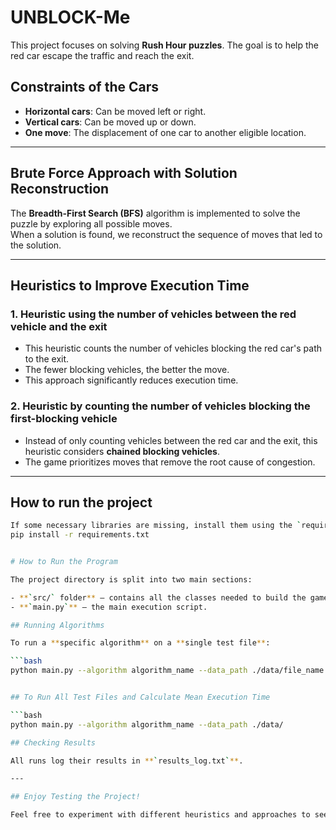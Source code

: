 # UNBLOCK-Me

This project focuses on solving **Rush Hour puzzles**. The goal is to help the red car escape the traffic and reach the exit.

## Constraints of the Cars

- **Horizontal cars**: Can be moved left or right.
- **Vertical cars**: Can be moved up or down.
- **One move**: The displacement of one car to another eligible location.


---
## Brute Force Approach with Solution Reconstruction

The **Breadth-First Search (BFS)** algorithm is implemented to solve the puzzle by exploring all possible moves.  
When a solution is found, we reconstruct the sequence of moves that led to the solution.

---

## Heuristics to Improve Execution Time

### 1. **Heuristic using the number of vehicles between the red vehicle and the exit**
- This heuristic counts the number of vehicles blocking the red car's path to the exit.
- The fewer blocking vehicles, the better the move.
- This approach significantly reduces execution time.

### 2. **Heuristic by counting the number of vehicles blocking the first-blocking vehicle**
- Instead of only counting vehicles between the red car and the exit, this heuristic considers **chained blocking vehicles**.
- The game prioritizes moves that remove the root cause of congestion.

---

## How to run the project



```bash
If some necessary libraries are missing, install them using the `requirements.txt` file:
pip install -r requirements.txt


# How to Run the Program

The project directory is split into two main sections:

- **`src/` folder** — contains all the classes needed to build the game.  
- **`main.py`** — the main execution script.

## Running Algorithms

To run a **specific algorithm** on a **single test file**:

```bash
python main.py --algorithm algorithm_name --data_path ./data/file_name.txt


## To Run All Test Files and Calculate Mean Execution Time

```bash
python main.py --algorithm algorithm_name --data_path ./data/

## Checking Results

All runs log their results in **`results_log.txt`**.

---

## Enjoy Testing the Project!

Feel free to experiment with different heuristics and approaches to see how they affect both speed and solution quality.
